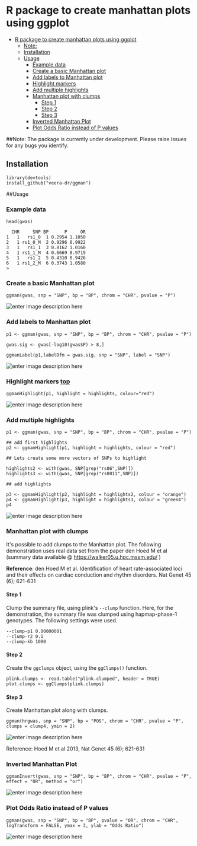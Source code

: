 


# R package to create manhattan plots using ggplot 



- [R package to create manhattan plots using ggplot](#)
	- [Note:](#note)
	- [Installation](#installation)
	- [Usage](#usage)
		- [Example data](#example-data)
		- [Create a basic Manhattan plot](#create-a-basic-manhattan-plot)
		- [Add labels to Manhattan plot](#add-labels-to-manhattan-plot)
		- [Highlight markers](#highlight-markers)
		- [Add multiple highlights](#add-multiple-highlights)
		- [Manhattan plot with clumps](#)
			- [Step 1](#step-1)
			- [Step 2](#step-2)
			- [Step 3](#step-3)
		- [Inverted Manhattan Plot](#inverted-manhattan-plot)
		- [Plot Odds Ratio instead of P values](#plot-odds-ratio-instead-of-p-values)

##Note: 
The package is currently under development.  Please raise issues for any bugs you identify.

## Installation

```
library(devtools)
install_github("veera-dr/ggman")
```

##Usage 

### Example data 

```
head(gwas)

  CHR     SNP BP      P     OR
1   1   rs1_0  1 0.2954 1.1050
2   1 rs1_0_M  2 0.9296 0.9922
3   1   rs1_1  3 0.8162 1.0160
4   1 rs1_1_M  4 0.6669 0.9719
5   1   rs1_2  5 0.4310 0.9426
6   1 rs1_2_M  6 0.3743 1.0580
>
```

### Create a basic Manhattan plot 

```
ggman(gwas, snp = "SNP", bp = "BP", chrom = "CHR", pvalue = "P")
```

![enter image description here](https://github.com/veera-dr/ggman/blob/master/data/manhattan.basic.png)

### Add labels to Manhattan plot 

```
p1 <- ggman(gwas, snp = "SNP", bp = "BP", chrom = "CHR", pvalue = "P")

gwas.sig <- gwas[-log10(gwas$P) > 8,]

ggmanLabel(p1,labelDfm = gwas.sig, snp = "SNP", label = "SNP")
```

![enter image description here](https://github.com/veera-dr/ggman/blob/master/data/manhattan.labelled.png)

### Highlight markers [top](#)

```
ggmanHighlight(p1, highlight = highlights, colour="red")
```

![enter image description here](https://github.com/veera-dr/ggman/blob/master/data/Manhattan.highlights.png)

### Add multiple highlights

```
p1 <- ggman(gwas, snp = "SNP", bp = "BP", chrom = "CHR", pvalue = "P")

## add first highlights
p2 <- ggmanHighlight(p1, highlight = highlights, colour = "red")

## Lets create some more vectors of SNPs to highlight

highlights2 <- with(gwas, SNP[grep("rs06",SNP)])
highlights3 <- with(gwas, SNP[grep("rs0011",SNP)])

## add highlights

p3 <- ggmanHighlight(p2, highlight = highlights2, colour = "orange")
p4 <- ggmanHighlight(p3, highlight = highlights3, colour = "green4")
p4
```

![enter image description here](https://github.com/veera-dr/ggman/blob/master/data/multi%20highlights.png)

### Manhattan plot with clumps 

It's possible to add clumps to the Manhattan plot. The following demonstration uses real data set from the paper den Hoed M et al (summary data available @ https://walker05.u.hpc.mssm.edu/ )

**Reference**: den Hoed M et al. Identification of heart rate-associated loci and their effects on cardiac conduction and rhythm disorders. Nat Genet 45 (6); 621-631

#### Step 1

Clump the summary file, using plink's `--clump` function.  Here, for the demonstration, the summary file was clumped using hapmap-phase-1 genotypes. The following settings were used.

```
--clump-p1 0.00000001
--clump-r2 0.1
--clump-kb 1000
``` 

#### Step 2

Create the `ggclumps` object, using the `ggClumps()` function. 

```
plink.clumps <- read.table("plink.clumped", header = TRUE)
plot.clumps <- ggClumps(plink.clumps)
```

#### Step 3

Create Manhattan plot along with clumps. 

```
ggman(hrgwas, snp = "SNP", bp = "POS", chrom = "CHR", pvalue = "P", clumps = clump4, ymin = 2)
```

![enter image description here](https://github.com/veera-dr/ggman/blob/master/data/hr.gwas.clumps.png)

Reference: Hoed M et al 2013, Nat Genet 45 (6); 621-631

### Inverted Manhattan Plot

```
ggmanInvert(gwas, snp = "SNP", bp = "BP", chrom = "CHR", pvalue = "P", effect = "OR", method = "or")
```

![enter image description here](https://github.com/veera-dr/ggman/blob/master/data/inverted.manhattan.png)


### Plot Odds Ratio instead of P values

```
ggman(gwas, snp = "SNP", bp = "BP", pvalue = "OR", chrom = "CHR", logTransform = FALSE, ymax = 3, ylab = "Odds Ratio")
```

![enter image description here](https://github.com/veera-dr/ggman/blob/master/data/or_plot.png)
